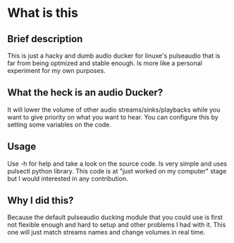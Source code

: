 # What is this

## Brief description

This is just a hacky and dumb audio ducker for linuxe's pulseaudio that is far from being optmized and
stable enough. Is more like a personal experiment for my own purposes. 

## What the heck is an audio Ducker?

It will lower the volume of other audio streams/sinks/playbacks while you want
to give priority on what you want to hear. You can configure this by setting
some variables on the code. 

## Usage

Use -h for help and take a look on the source code. Is very simple and uses
pulsectl python library. This code is at "just worked on my computer" stage but
I would interested in any contribution.

## Why I did this?

Because the default pulseaudio ducking module that you could use is first not
flexible enough and hard to setup and other problems I had with it. This one
will just match streams names and change volumes in real time. 
